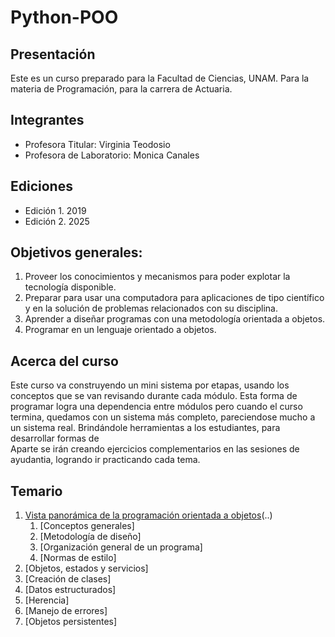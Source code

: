 # Python-POO
## Presentación
Este es un curso preparado para la Facultad de Ciencias, UNAM.
Para la materia de Programación, para la carrera de Actuaria.

## Integrantes
- Profesora Titular: Virginia Teodosio
- Profesora de Laboratorio: Monica Canales

## Ediciones
- Edición 1. 2019
- Edición 2. 2025

## Objetivos generales:
1. Proveer los conocimientos y mecanismos para poder explotar la tecnología disponible.
2. Preparar para usar una computadora para aplicaciones de tipo científico y en la solución de
problemas relacionados con su disciplina.
3. Aprender a diseñar programas con una metodología orientada a objetos.
4. Programar en un lenguaje orientado a objetos.

## Acerca del curso
Este curso va construyendo un mini sistema por etapas, usando los conceptos que se van revisando durante cada módulo. Esta forma de programar logra una dependencia entre módulos pero cuando el curso termina, quedamos con un sistema más completo, pareciendose mucho a un sistema real. Brindándole herramientas a los estudiantes, para desarrollar formas de <br>
Aparte se irán creando ejercicios complementarios en las sesiones de ayudantia, logrando ir practicando cada tema.

## Temario
1. [Vista panorámica de la programación orientada a objetos](#introduction)(..)
   1. [Conceptos generales]
   2. [Metodología de diseño]
   3. [Organización general de un programa]
   4. [Normas de estilo]
2. [Objetos, estados y servicios]
3. [Creación de clases]
4. [Datos estructurados]
5. [Herencia]
6. [Manejo de errores]
7. [Objetos persistentes]
